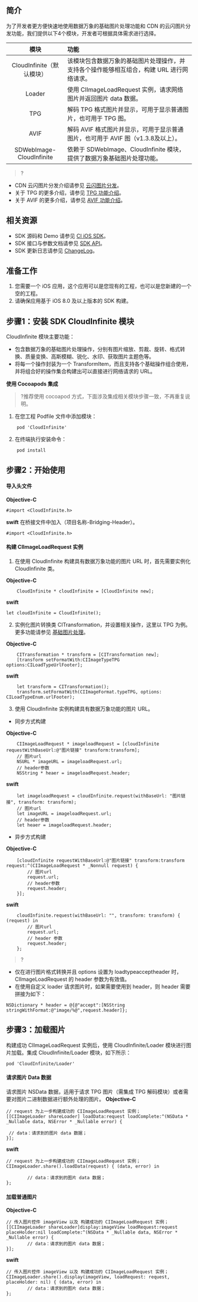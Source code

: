 ## 简介

为了开发者更方便快速地使用数据万象的基础图片处理功能和 CDN 的云闪图片分发功能，我们提供以下4个模块，开发者可根据具体需求进行选择。

|模块|功能
|:--:|:--
|CloudInfinite（默认模块）|该模块包含数据万象的基础图片处理操作，并支持各个操作能够相互组合，构建 URL 进行网络请求。
|Loader |使用 CIImageLoadRequest 实例，请求网络图片并返回图片 data 数据。
|TPG|解码 TPG 格式图片并显示，可用于显示普通图片，也可用于 TPG 图。
|AVIF|解码 AVIF 格式图片并显示，可用于显示普通图片，也可用于 AVIF 图（v1.3.8及以上）。
|SDWebImage-CloudInfinite|依赖于 SDWebImage、CloudInfinite 模块，提供了数据万象基础图片处理功能。


>?
- CDN 云闪图片分发介绍请参见 [云闪图片分发](https://cloud.tencent.com/solution/image-delivery)。
- 关于 TPG 的更多介绍，请参见 [TPG 功能介绍](https://cloud.tencent.com/document/product/460/43680)。
- 关于 AVIF 的更多介绍，请参见 [AVIF 功能介绍](https://cloud.tencent.com/document/product/460/60527)。

## 相关资源

- SDK 源码和 Demo 请参见 [CI iOS SDK](https://github.com/tencentyun/cloud-Infinite-sdk-ios.git)。
- SDK 接口与参数文档请参见 [SDK API](https://cloud.tencent.com/document/product/460/36540)。
- SDK 更新日志请参见 [ChangeLog](https://github.com/tencentyun/cloud-Infinite-sdk-ios#changelog)。

## 准备工作

1. 您需要一个 iOS 应用，这个应用可以是您现有的工程，也可以是您新建的一个空的工程。
2. 请确保应用基于 iOS 8.0 及以上版本的 SDK 构建。

## 步骤1：安装 SDK CloudInfinite 模块

CloudInfinite 模块主要功能：
- 包含数据万象的基础图片处理操作，分别有图片缩放、剪裁、旋转、格式转换、质量变换、高斯模糊、锐化、水印、获取图片主题色等。
- 将每一个操作封装为一个 TransformItem，而且支持各个基础操作组合使用，并将组合好的操作集合构建出可以直接进行网络请求的 URL。

**使用 Cocoapods 集成**

>?推荐使用 cocoapod 方式，下面涉及集成相关模块步骤一致，不再重复说明。

1. 在您工程 Podfile 文件中添加模块：
```
    pod 'CloudInfinite'
```
2. 在终端执行安装命令：
```
    pod install
```

## 步骤2：开始使用

#### 导入头文件

**Objective-C**
```
#import <CloudInfinite.h>
```
**swift**
在桥接文件中加入（项目名称-Bridging-Header）。
```
#import <CloudInfinite.h>
```

#### 构建 CIImageLoadRequest 实例
1. 在使用 CloudInfinite 构建具有数据万象功能的图片 URL 时，首先需要实例化 CloudInfinite 类。

**Objective-C**
```
    CloudInfinite * cloudInfinite = [CloudInfinite new];
```
**swift**
```
let cloudInfinite = CloudInfinite();
```
2. 实例化图片转换类 CITransformation，并设置相关操作，这里以 TPG 为例。更多功能请参见 [基础图片处理](https://cloud.tencent.com/document/product/460/47731)。

**Objective-C**
```
    CITransformation * transform = [CITransformation new];
    [transform setFormatWith:CIImageTypeTPG options:CILoadTypeUrlFooter];
```
**swift**
```
    let transform = CITransformation();
    transform.setFormatWith(CIImageFormat.typeTPG, options: CILoadTypeEnum.urlFooter);
```
3. 使用 CloudInfinite 实例构建具有数据万象功能的图片 URL。
 - 同步方式构建

**Objective-C**
```
    CIImageLoadRequest * imageloadRequest = [cloudInfinite requestWithBaseUrl:@"图片链接" transform:transform];
    // 图片url
    NSURL * imageURL = imageloadRequest.url;
    // header参数
    NSString * heaer = imageloadRequest.header;
```

**swift**
```
    let imageloadRequest = cloudInfinite.request(withBaseUrl: "图片链接", transform: transform);
    // 图片url
    let imageURL = imageloadRequest.url;
    // header参数
    let heaer = imageloadRequest.header;
```
 - 异步方式构建

**Objective-C**
```
    [cloudInfinite requestWithBaseUrl:@"图片链接" transform:transform request:^(CIImageLoadRequest * _Nonnull request) {
        // 图片url
        request.url;
        // header参数
        request.header;
    }];
```
**swift**
```
    cloudInfinite.request(withBaseUrl: "", transform: transform) { (request) in
        // 图片url
        request.url;
        // header 参数
        request.header;
    };
```

>?
- 仅在进行图片格式转换并且 options 设置为 loadtypeacceptheader 时，CIImageLoadRequest 的 header 参数为有效值。
- 在使用自定义 loader 请求图片时，如果需要使用到 header，则 header 需要拼接为如下：

```
NSDictionary * header = @{@"accept":[NSString stringWithFormat:@"image/%@",request.header]};
```

## 步骤3：加载图片

构建成功 CIImageLoadRequest 实例后，使用 CloudInfinite/Loader 模块进行图片加载。集成 CloudInfinite/Loader 模块，如下所示：

```
pod 'CloudInfinite/Loader' 
```

#### 请求图片 Data 数据

请求图片 NSData 数据，适用于请求 TPG 图片（需集成 TPG 解码模块）或者需要对图片二进制数据进行额外处理的图片。
**Objective-C**
```
// request 为上一步构建成功的 CIImageLoadRequest 实例；
[[CIImageLoader shareLoader] loadData:request loadComplete:^(NSData * _Nullable data, NSError * _Nullable error) {

 // data：请求到的图片 data 数据；
}];
```
**swift**
```
// request 为上一步构建成功的 CIImageLoadRequest 实例；
CIImageLoader.share().loadData(request) { (data, error) in

		// data：请求到的图片 data 数据；
};
```

#### 加载普通图片

 **Objective-C**
```
// 传入图片控件 imageView 以及 构建成功的 CIImageLoadRequest 实例；
[[CIImageLoader shareLoader]display:imageView loadRequest:request placeHolder:nil loadComplete:^(NSData * _Nullable data, NSError * _Nullable error) {
		// data：请求到的图片 data 数据；
}];
```
**swift**

```
// 传入图片控件 imageView 以及 构建成功的 CIImageLoadRequest 实例；
CIImageLoader.share().display(imageView, loadRequest: request, placeHolder: nil) { (data, error) in
		// data：请求到的图片 data 数据；
};
```

